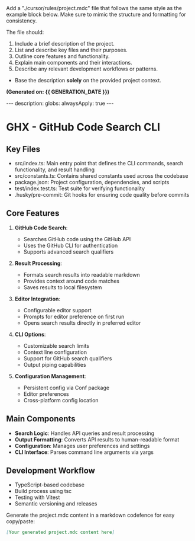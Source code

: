 <instructions>
Add a "./cursor/rules/project.mdc" file that follows the same style as the example block below. Make sure to mimic the structure and formatting for consistency.

The file should:
1. Include a brief description of the project.
2. List and describe key files and their purposes.
3. Outline core features and functionality.
4. Explain main components and their interactions.
5. Describe any relevant development workflows or patterns.
- Base the description **solely** on the provided project context.
</instructions>

**(Generated on: {{ GENERATION_DATE }})**

<example>
---
description: 
globs: 
alwaysApply: true
---

# GHX - GitHub Code Search CLI

## Key Files

- src/index.ts: Main entry point that defines the CLI commands, search functionality, and result handling
- src/constants.ts: Contains shared constants used across the codebase
- package.json: Project configuration, dependencies, and scripts
- test/index.test.ts: Test suite for verifying functionality
- .husky/pre-commit: Git hooks for ensuring code quality before commits

## Core Features

1. **GitHub Code Search**:
   - Searches GitHub code using the GitHub API
   - Uses the GitHub CLI for authentication
   - Supports advanced search qualifiers

2. **Result Processing**:
   - Formats search results into readable markdown
   - Provides context around code matches
   - Saves results to local filesystem

3. **Editor Integration**:
   - Configurable editor support
   - Prompts for editor preference on first run
   - Opens search results directly in preferred editor

4. **CLI Options**:
   - Customizable search limits
   - Context line configuration
   - Support for GitHub search qualifiers
   - Output piping capabilities

5. **Configuration Management**:
   - Persistent config via Conf package
   - Editor preferences
   - Cross-platform config location

## Main Components

- **Search Logic**: Handles API queries and result processing
- **Output Formatting**: Converts API results to human-readable format
- **Configuration**: Manages user preferences and settings
- **CLI Interface**: Parses command line arguments via yargs

## Development Workflow

- TypeScript-based codebase
- Build process using tsc
- Testing with Vitest
- Semantic versioning and releases
</example>

<task>
Generate the project.mdc content in a markdown codefence for easy copy/paste:

```markdown
[Your generated project.mdc content here]
```
</task>
